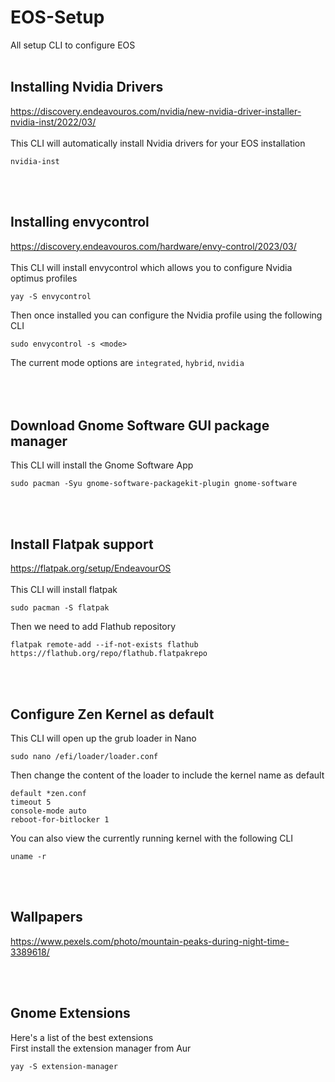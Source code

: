 # EOS-Setup
All setup CLI to configure EOS
<br>
<br>
## Installing Nvidia Drivers
<https://discovery.endeavouros.com/nvidia/new-nvidia-driver-installer-nvidia-inst/2022/03/>  
<br>
This CLI will automatically install Nvidia drivers for your EOS installation

```
nvidia-inst
```  
<br>
<br>

## Installing envycontrol  
<https://discovery.endeavouros.com/hardware/envy-control/2023/03/>  
<br>
This CLI will install envycontrol which allows you to configure Nvidia optimus profiles  

```
yay -S envycontrol
```  

Then once installed you can configure the Nvidia profile using the following CLI  

```
sudo envycontrol -s <mode>
```  

The current mode options are `integrated`, `hybrid`, `nvidia`  
<br>
<br>
<br>
## Download Gnome Software GUI package manager  
This CLI will install the Gnome Software App
```
sudo pacman -Syu gnome-software-packagekit-plugin gnome-software
```
<br>
<br>

## Install Flatpak support
<https://flatpak.org/setup/EndeavourOS>  
<br>
This CLI will install flatpak  

```
sudo pacman -S flatpak
```

Then we need to add Flathub repository  

```
flatpak remote-add --if-not-exists flathub https://flathub.org/repo/flathub.flatpakrepo
```  

<br>
<br>

## Configure Zen Kernel as default  
This CLI will open up the grub loader in Nano  

```
sudo nano /efi/loader/loader.conf
```  


Then change the content of the loader to include the kernel name as default  

```
default *zen.conf
timeout 5
console-mode auto
reboot-for-bitlocker 1
```  

You can also view the currently running kernel with the following CLI  

```
uname -r
```  

<br>
<br>

## Wallpapers
<https://www.pexels.com/photo/mountain-peaks-during-night-time-3389618/> 
<br>

<br>
<br>

## Gnome Extensions
Here's a list of the best extensions
<br>
First install the extension manager from Aur
<br>

```
yay -S extension-manager
```
